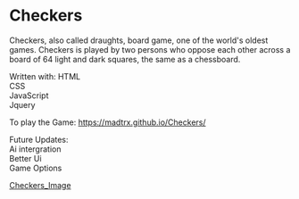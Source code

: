 # Checkers
 
Checkers, also called draughts, board game, one of the world's oldest games. Checkers is played by two persons who oppose each other across a board of 64 light and dark squares, the same as a chessboard.

Written with: 
HTML  
CSS   
JavaScript  
Jquery 

 To play the Game: https://madtrx.github.io/Checkers/
 
Future Updates:  
Ai intergration  
Better Ui  
Game Options  

[Checkers_Image](Pictures/Checkers.png)
